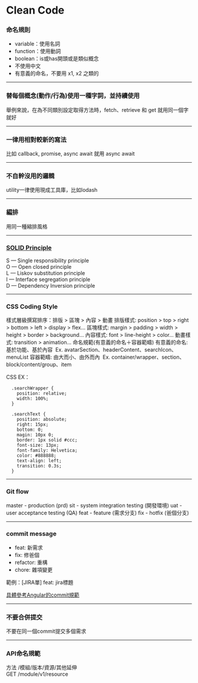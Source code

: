 # Clean Code
   
   
   
### 命名規則
 - variable：使用名詞
 - function：使用動詞
 - boolean：is或has開頭或是類似概念
 - 不使用中文
 - 有意義的命名，不要用 x1, x2 之類的  
***
   
   
### 替每個概念(動作/行為)使用一種字詞，並持續使用
 舉例來說，在為不同類別設定取得方法時，fetch、retrieve 和 get 就用同一個字就好
***
   
   
### 一律用相對較新的寫法
 比如 callback, promise, async await 就用 async await
*** 
   
   
### 不自幹沒用的邏輯
 utility一律使用現成工具庫，比如lodash
*** 
  
    
### 編排
  用同一種縮排風格
***  
   
   
### [SOLID Principle](https://ithelp.ithome.com.tw/articles/10252738)
   S — Single responsibility principle    
   O — Open closed principle   
   L — Liskov substitution principle   
   I — Interface segregation principle   
   D — Dependency Inversion principle   
***   
   
   
### CSS Coding Style
  樣式層級撰寫排序：排版 > 區塊 > 內容 > 動畫
  排版樣式: position > top > right > bottom > left > display > flex…
  區塊樣式: margin > padding > width > height > border > background…
  內容樣式: font > line-height > color…
  動畫樣式: transition > animation…
  命名規範(有意義的命名＋容器範疇)
  有意義的命名: 基於功能、基於內容   Ex. avatarSection、headerContent、searchIcon、menuList
  容器範疇: 由大而小、由外而內   Ex. container/wrapper、section、block/content/group、item

  CSS EX：
  ```
    .searchWrapper {
      position: relative;
      width: 100%;
    }
    
    .searchText {
      position: absolute;
      right: 15px;
      bottom: 0;
      magin: 10px 0;
      border: 1px solid #ccc;
      font-size: 13px;
      font-family: Helvetica;
      color: #888888;
      text-align: left;
      transition: 0.3s; 
    }
  ```
***
   
   
### Git flow
  master - production (prd)
  sit - system integration testing (開發環境)
  uat - user acceptance testing (QA)
  feat - feature (需求分支)
  fix - hotfix (爸個分支)   
***  
    
    
### commit message
  - feat: 新需求
  - fix: 修爸個
  - refactor: 重構
  - chore: 雜項變更
  
  範例：[JIRA單] feat: jira標題
  
  [具體參考Angular的commit規範](https://zj-git-guide.readthedocs.io/zh_CN/latest/message/Angular%E6%8F%90%E4%BA%A4%E4%BF%A1%E6%81%AF%E8%A7%84%E8%8C%83)
***  
  
   
### 不要合併提交
  不要在同一個commit提交多個需求
***  
   
   
### API命名規範
  方法 /模組/版本/資源/其他延伸    
  GET /module/v1/resource
